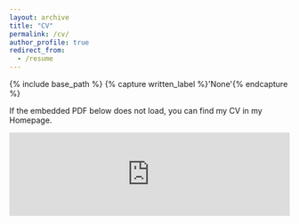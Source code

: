 ```yaml
---
layout: archive
title: "CV"
permalink: /cv/
author_profile: true
redirect_from:
  - /resume
---
```


{% include base_path %}
{% capture written_label %}'None'{% endcapture %}


If the embedded PDF below does not load, you can find my CV in my Homepage. 

<embed src="https://Hv1000.github.io/files/Yan_HUANG_CV.pdf" type="application/pdf" width="100%" />
